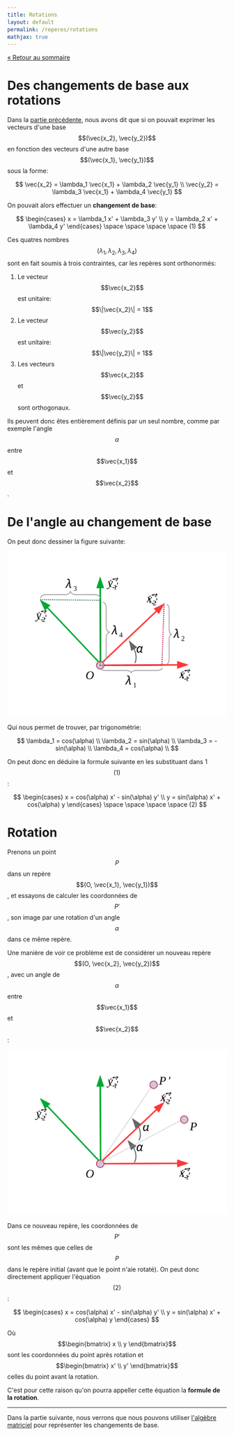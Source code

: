 ```yaml
---
title: Rotations
layout: default
permalink: /reperes/rotations
mathjax: true
---
```


[&laquo; Retour au sommaire](/reperes)

# Des changements de base aux rotations

Dans la [partie précédente](/reperes/changements), nous avons dit que si on pouvait exprimer
les vecteurs d'une base $$(\vec{x_2}, \vec{y_2})$$ en fonction des vecteurs d'une autre base
$$(\vec{x_1}, \vec{y_1})$$ sous la forme:

$$
\vec{x_2} = \lambda_1 \vec{x_1} + \lambda_2 \vec{y_1} \\
\vec{y_2} = \lambda_3 \vec{x_1} + \lambda_4 \vec{y_1} 
$$

On pouvait alors effectuer un **changement de base**:

$$
\begin{cases}
x = \lambda_1 x' + \lambda_3 y' \\
y = \lambda_2 x' + \lambda_4 y'
\end{cases}
\space \space \space \space (1)
$$

Ces quatres nombres $$(\lambda_1, \lambda_2, \lambda_3, \lambda_4)$$ sont en fait soumis à trois contraintes,
car les repères sont orthonormés:

1. Le vecteur $$\vec{x_2}$$ est unitaire: $$\|\vec{x_2}\| = 1$$
2. Le vecteur $$\vec{y_2}$$ est unitaire: $$\|\vec{y_2}\| = 1$$
3. Les vecteurs $$\vec{x_2}$$ et $$\vec{y_2}$$ sont orthogonaux.

Ils peuvent donc êtes entièrement définis par un seul nombre, comme par exemple l'angle $$\alpha$$ entre
$$\vec{x_1}$$ et $$\vec{x_2}$$.

# De l'angle au changement de base

On peut donc dessiner la figure suivante:

<div class="text-center">
    <img src="/assets/imgs/2bases_lambdas.svg" />
</div>

Qui nous permet de trouver, par trigonométrie:

$$
\lambda_1 = cos(\alpha) \\
\lambda_2 = sin(\alpha) \\
\lambda_3 = -sin(\alpha) \\
\lambda_4 = cos(\alpha) \\
$$

On peut donc en déduire la formule suivante en les substituant dans 1 $$(1)$$:

$$
\begin{cases}
x = cos(\alpha) x' - sin(\alpha) y' \\
y = sin(\alpha) x' + cos(\alpha) y
\end{cases}
\space \space \space \space (2)
$$

# Rotation

Prenons un point $$P$$ dans un repère $$(O, \vec{x_1}, \vec{y_1})$$, et essayons de calculer les coordonnées
de $$P'$$, son image par une rotation d'un angle $$\alpha$$ dans ce même repère.

Une manière de voir ce problème est de considérer un nouveau repère $$(O, \vec{x_2}, \vec{y_2})$$, avec un
angle de $$\alpha$$ entre $$\vec{x_1}$$ et $$\vec{x_2}$$:

<div class="text-center">
    <img src="/assets/imgs/rotation.svg" />
</div>

Dans ce nouveau repère, les coordonnées de $$P'$$ sont les mêmes que celles de $$P$$ dans le repère initial
(avant que le point n'aie rotaté). On peut donc directement appliquer l'équation $$(2)$$:

$$
\begin{cases}
x = cos(\alpha) x' - sin(\alpha) y' \\
y = sin(\alpha) x' + cos(\alpha) y
\end{cases}
$$

Où $$\begin{bmatrix} x \\ y \end{bmatrix}$$ sont les coordonnées du point après rotation et
$$\begin{bmatrix} x' \\ y' \end{bmatrix}$$ celles du point avant la rotation.

C'est pour cette raison qu'on pourra appeller cette équation la **formule de la rotation**.

<hr/>

Dans la partie suivante, nous verrons que nous pouvons utiliser [l'algèbre matriciel](/reperes/matrix)
pour représenter les changements de base.